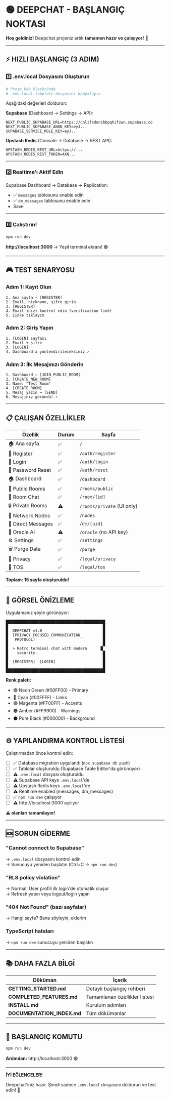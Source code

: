 # 🟢 DEEPCHAT - BAŞLANGIÇ NOKTASI

**Hoş geldiniz!** Deepchat projeniz artık **tamamen hazır ve çalışıyor!** 🎉

---

## ⚡ HIZLI BAŞLANGIÇ (3 ADIM)

### 1️⃣ .env.local Dosyasını Oluşturun

```bash
# Proje kök klasöründe
# .env.local.template dosyasını kopyalayın
```

Aşağıdaki değerleri doldurun:

**Supabase** (Dashboard → Settings → API):
```
NEXT_PUBLIC_SUPABASE_URL=https://cnlifedonsbbpqhifzwn.supabase.co
NEXT_PUBLIC_SUPABASE_ANON_KEY=eyJ...
SUPABASE_SERVICE_ROLE_KEY=eyJ...
```

**Upstash Redis** (Console → Database → REST API):
```
UPSTASH_REDIS_REST_URL=https://...
UPSTASH_REDIS_REST_TOKEN=AXN...
```

---

### 2️⃣ Realtime'ı Aktif Edin

Supabase Dashboard → Database → Replication:
- ✅ `messages` tablosunu enable edin
- ✅ `dm_messages` tablosunu enable edin
- Save

---

### 3️⃣ Çalıştırın!

```bash
npm run dev
```

**http://localhost:3000** → Yeşil terminal ekranı! 🟢

---

## 🎮 TEST SENARYOSU

### Adım 1: Kayıt Olun
```
1. Ana sayfa → [REGISTER]
2. Email, nickname, şifre girin
3. [REGISTER]
4. Email'inizi kontrol edin (verification link)
5. Linke tıklayın
```

### Adım 2: Giriş Yapın
```
1. [LOGIN] sayfası
2. Email + şifre
3. [LOGIN]
4. Dashboard'a yönlendirileceksiniz ✓
```

### Adım 3: İlk Mesajınızı Gönderin
```
1. Dashboard → [JOIN_PUBLIC_ROOM]
2. [CREATE_NEW_ROOM]
3. Name: "Test Room"
4. [CREATE_ROOM]
5. Mesaj yazın → [SEND]
6. Mesajınız göründü! ✓
```

---

## 📋 ÇALIŞAN ÖZELLİKLER

| Özellik | Durum | Sayfa |
|---------|-------|-------|
| 🏠 Ana sayfa | ✅ | `/` |
| 🔐 Register | ✅ | `/auth/register` |
| 🔐 Login | ✅ | `/auth/login` |
| 🔐 Password Reset | ✅ | `/auth/reset` |
| 🏠 Dashboard | ✅ | `/dashboard` |
| 💬 Public Rooms | ✅ | `/rooms/public` |
| 💬 Room Chat | ✅ | `/room/[id]` |
| 🔒 Private Rooms | ⚠️ | `/rooms/private` (UI only) |
| 👥 Network Nodes | ✅ | `/nodes` |
| 💌 Direct Messages | ✅ | `/dm/[uid]` |
| 🤖 Oracle AI | ⚠️ | `/oracle` (no API key) |
| ⚙️ Settings | ✅ | `/settings` |
| 🗑️ Purge Data | ✅ | `/purge` |
| 📄 Privacy | ✅ | `/legal/privacy` |
| 📄 TOS | ✅ | `/legal/tos` |

**Toplam: 15 sayfa oluşturuldu!**

---

## 🎨 GÖRSEL ÖNİZLEME

Uygulamanız şöyle görünüyor:

```
████████████████████████████████████████████
█                                          █
█  DEEPCHAT v1.0                           █
█  [PRIVACY_FOCUSED_COMMUNICATION_         █
█   PROTOCOL]                              █
█                                          █
█  > Retro terminal chat with modern      █
█    security.                             █
█                                          █
█  [REGISTER]  [LOGIN]                     █
█                                          █
████████████████████████████████████████████
```

**Renk paleti:**
- 🟢 Neon Green (#00FF00) - Primary
- 🔵 Cyan (#00FFFF) - Links
- 🟣 Magenta (#FF00FF) - Accents  
- 🟠 Amber (#FF9900) - Warnings
- ⚫ Pure Black (#000000) - Background

---

## ⚙️ YAPILANDIRMA KONTROL LİSTESİ

Çalıştırmadan önce kontrol edin:

- [ ] ✅ Database migration uygulandı (`npx supabase db push`)
- [ ] ✅ Tablolar oluşturuldu (Supabase Table Editor'da görünüyor)
- [ ] ⚠️ `.env.local` dosyası oluşturuldu
- [ ] ⚠️ Supabase API keys `.env.local`'de
- [ ] ⚠️ Upstash Redis keys `.env.local`'de
- [ ] ⚠️ Realtime enabled (messages, dm_messages)
- [ ] ✅ `npm run dev` çalışıyor
- [ ] ⚠️ http://localhost:3000 açılıyor

**⚠️ olanları tamamlayın!**

---

## 🆘 SORUN GİDERME

### "Cannot connect to Supabase"
→ `.env.local` dosyasını kontrol edin  
→ Sunucuyu yeniden başlatın (Ctrl+C → `npm run dev`)

### "RLS policy violation"
→ Normal! User profili ilk login'de otomatik oluşur  
→ Refresh yapın veya logout/login yapın

### "404 Not Found" (bazı sayfalar)
→ Hangi sayfa? Bana söyleyin, eklerim

### TypeScript hataları
→ `npm run dev` sunucuyu yeniden başlatın

---

## 📚 DAHA FAZLA BİLGİ

| Döküman | İçerik |
|---------|--------|
| **GETTING_STARTED.md** | Detaylı başlangıç rehberi |
| **COMPLETED_FEATURES.md** | Tamamlanan özellikler listesi |
| **INSTALL.md** | Kurulum adımları |
| **DOCUMENTATION_INDEX.md** | Tüm dökümanlar |

---

## 🚀 BAŞLANGIÇ KOMUTU

```bash
npm run dev
```

**Ardından:** http://localhost:3000 🟢

---

**İYİ EĞLENCELER!** 

Deepchat'iniz hazır. Şimdi sadece `.env.local` dosyasını doldurun ve test edin! 🎉














